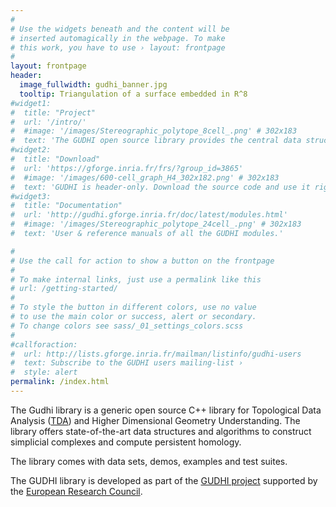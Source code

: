 ```yaml
---
#
# Use the widgets beneath and the content will be
# inserted automagically in the webpage. To make
# this work, you have to use › layout: frontpage
#
layout: frontpage
header:
  image_fullwidth: gudhi_banner.jpg
  tooltip: Triangulation of a surface embedded in R^8
#widget1:
#  title: "Project"
#  url: '/intro/'
#  #image: '/images/Stereographic_polytope_8cell_.png' # 302x183
#  text: 'The GUDHI open source library provides the central data structures and algorithms for topological data analysis (TDA) and geometric inference in higher #dimensions.'
#widget2:
#  title: "Download"
#  url: 'https://gforge.inria.fr/frs/?group_id=3865'
#  #image: '/images/600-cell_graph_H4_302x182.png' # 302x183
#  text: 'GUDHI is header-only. Download the source code and use it right away!'
#widget3:
#  title: "Documentation"
#  url: 'http://gudhi.gforge.inria.fr/doc/latest/modules.html'
#  #image: '/images/Stereographic_polytope_24cell_.png' # 302x183
#  text: 'User & reference manuals of all the GUDHI modules.'

#
# Use the call for action to show a button on the frontpage
#
# To make internal links, just use a permalink like this
# url: /getting-started/
#
# To style the button in different colors, use no value
# to use the main color or success, alert or secondary.
# To change colors see sass/_01_settings_colors.scss
#
#callforaction:
#  url: http://lists.gforge.inria.fr/mailman/listinfo/gudhi-users
#  text: Subscribe to the GUDHI users mailing-list ›
#  style: alert
permalink: /index.html
---
```


The Gudhi library is a generic open source C++ library for Topological Data Analysis ([TDA][1]) and Higher Dimensional Geometry Understanding. The library offers state-of-the-art data structures and algorithms to construct simplicial complexes and compute persistent homology.

The library comes with data sets, demos, examples and test suites.

The GUDHI library is developed as part of the [GUDHI project][2] supported by the [European Research Council][3].

 [1]: https://en.wikipedia.org/wiki/Topological_data_analysis
 [2]: https://project.inria.fr/gudhi/
 [3]: https://erc.europa.eu/

